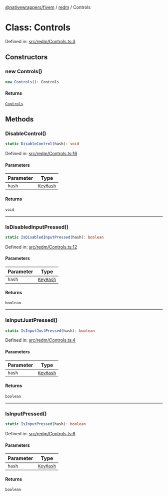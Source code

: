 [@nativewrappers/fivem](../../README.md) / [redm](../README.md) / Controls

# Class: Controls

Defined in: [src/redm/Controls.ts:3](https://github.com/nativewrappers/nativewrappers/blob/bf1d263f0188667cde482dc5657983cf3674a640/src/redm/Controls.ts#L3)

## Constructors

### new Controls()

```ts
new Controls(): Controls
```

#### Returns

[`Controls`](Controls.md)

## Methods

### DisableControl()

```ts
static DisableControl(hash): void
```

Defined in: [src/redm/Controls.ts:16](https://github.com/nativewrappers/nativewrappers/blob/bf1d263f0188667cde482dc5657983cf3674a640/src/redm/Controls.ts#L16)

#### Parameters

| Parameter | Type |
| ------ | ------ |
| `hash` | [`KeyHash`](../enumerations/KeyHash.md) |

#### Returns

`void`

***

### IsDisabledInputPressed()

```ts
static IsDisabledInputPressed(hash): boolean
```

Defined in: [src/redm/Controls.ts:12](https://github.com/nativewrappers/nativewrappers/blob/bf1d263f0188667cde482dc5657983cf3674a640/src/redm/Controls.ts#L12)

#### Parameters

| Parameter | Type |
| ------ | ------ |
| `hash` | [`KeyHash`](../enumerations/KeyHash.md) |

#### Returns

`boolean`

***

### IsInputJustPressed()

```ts
static IsInputJustPressed(hash): boolean
```

Defined in: [src/redm/Controls.ts:4](https://github.com/nativewrappers/nativewrappers/blob/bf1d263f0188667cde482dc5657983cf3674a640/src/redm/Controls.ts#L4)

#### Parameters

| Parameter | Type |
| ------ | ------ |
| `hash` | [`KeyHash`](../enumerations/KeyHash.md) |

#### Returns

`boolean`

***

### IsInputPressed()

```ts
static IsInputPressed(hash): boolean
```

Defined in: [src/redm/Controls.ts:8](https://github.com/nativewrappers/nativewrappers/blob/bf1d263f0188667cde482dc5657983cf3674a640/src/redm/Controls.ts#L8)

#### Parameters

| Parameter | Type |
| ------ | ------ |
| `hash` | [`KeyHash`](../enumerations/KeyHash.md) |

#### Returns

`boolean`
